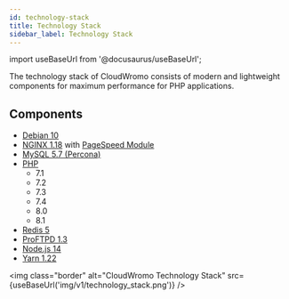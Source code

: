 ```yaml
---
id: technology-stack
title: Technology Stack
sidebar_label: Technology Stack
---
```


import useBaseUrl from '@docusaurus/useBaseUrl';

The technology stack of CloudWromo consists of modern and lightweight components for maximum performance for PHP applications.

## Components

- [Debian 10](https://wiki.debian.org/DebianBuster)
- [NGINX 1.18](https://nginx.org) with [PageSpeed Module](guides/nginx/pagespeed-module)
- [MySQL 5.7 (Percona)](https://www.percona.com/software/mysql-database/percona-server)
- [PHP](https://www.php.net)
  - 7.1
  - 7.2
  - 7.3
  - 7.4
  - 8.0
  - 8.1
- [Redis 5](https://redis.io)
- [ProFTPD 1.3](http://www.proftpd.org)
- [Node.js 14](https://nodejs.org)
- [Yarn 1.22](https://yarnpkg.com)

<img class="border" alt="CloudWromo Technology Stack" src={useBaseUrl('img/v1/technology_stack.png')} />
